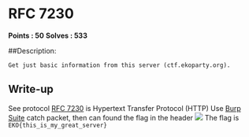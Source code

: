 # RFC 7230

**Points : 50**
**Solves : 533**


##Description:

	Get just basic information from this server (ctf.ekoparty.org).

## Write-up
See protocol [RFC 7230](https://tools.ietf.org/html/rfc7230) is Hypertext Transfer Protocol (HTTP)
Use [Burp Suite](https://portswigger.net/burp/) catch packet, then can found the flag in the header
![](http://i.imgur.com/fo8hXAA.jpg)
The flag is `EKO{this_is_my_great_server}`